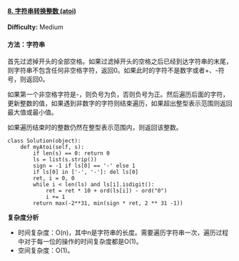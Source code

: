 #### [8. 字符串转换整数 (atoi)](https://leetcode-cn.com/problems/string-to-integer-atoi/)

**Difficulty:** Medium

#### 

#### 方法：字符串

首先过滤掉开头的全部空格。如果过滤掉开头的空格之后已经到达字符串的末尾，则字符串不包含任何非空格字符，返回0。如果此时的字符不是数字或者+、-符号，则返回0。

如果第一个非空格字符是-，则负号为负，否则负号为正。然后遍历后面的字符，更新整数的值，如果遇到非数字的字符则结束遍历，如果超出整型表示范围则返回最大值或最小值。

如果遍历结束时的整数仍然在整型表示范围内，则返回该整数。

```
class Solution(object):
    def myAtoi(self, s):
        if len(s) == 0: return 0
        ls = list(s.strip())
        sign = -1 if ls[0] == '-' else 1
        if ls[0] in ['-', '-']: del ls[0]
        ret, i = 0, 0
        while i < len(ls) and ls[i].isdigit():
            ret = ret * 10 + ord(ls[i]) - ord("0")
            i += 1
        return max(-2**31, min(sign * ret, 2 ** 31 -1))
```

**复杂度分析**

- 时间复杂度：O(n)，其中n是字符串的长度。需要遍历字符串一次，遍历过程中对于每一位的操作的时间复杂度都是O(1)。
- 空间复杂度：O(1)。